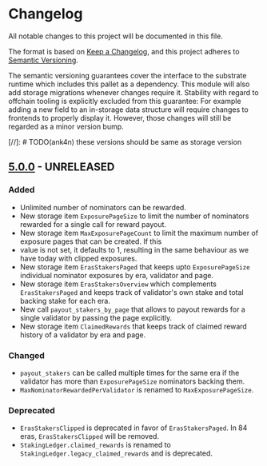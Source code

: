 # Changelog

All notable changes to this project will be documented in this file.

The format is based on [Keep a Changelog](https://keepachangelog.com/en/1.0.0/),
and this project adheres to [Semantic Versioning](https://semver.org/spec/v2.0.0.html).

The semantic versioning guarantees cover the interface to the substrate runtime which
includes this pallet as a dependency. This module will also add storage migrations whenever
changes require it. Stability with regard to offchain tooling is explicitly excluded from
this guarantee: For example adding a new field to an in-storage data structure will require
changes to frontends to properly display it. However, those changes will still be regarded
as a minor version bump.

[//]: # TODO(ank4n) these versions should be same as storage version
## [5.0.0] - UNRELEASED

### Added

- Unlimited number of nominators can be rewarded.
- New storage item `ExposurePageSize` to limit the number of nominators rewarded for a single call for reward payout.
- New storage item `MaxExposurePageCount` to limit the maximum number of exposure pages that can be created. If this
- value is not set, it defaults to 1, resulting in the same behaviour as we have today with clipped exposures.
- New storage item `ErasStakersPaged` that keeps upto `ExposurePageSize` individual nominator exposures by era, validator and page.
- New storage item `ErasStakersOverview` which complements `ErasStakersPaged` and keeps track of validator's own stake and total backing stake for each era.
- New call `payout_stakers_by_page` that allows to payout rewards for a single validator by passing the page explicitly.
- New storage item `ClaimedRewards` that keeps track of claimed reward history of a validator by era and page.

### Changed
- `payout_stakers` can be called multiple times for the same era if the validator has more than `ExposurePageSize` nominators backing them.
- `MaxNominatorRewardedPerValidator` is renamed to `MaxExposurePageSize`.

### Deprecated
- `ErasStakersClipped` is deprecated in favor of `ErasStakersPaged`. In 84 eras, `ErasStakersClipped` will be removed.
- `StakingLedger.claimed_rewards` is renamed to `StakingLedger.legacy_claimed_rewards` and is deprecated.


[5.0.0]: https://github.com/paritytech/substrate/pull/13059
